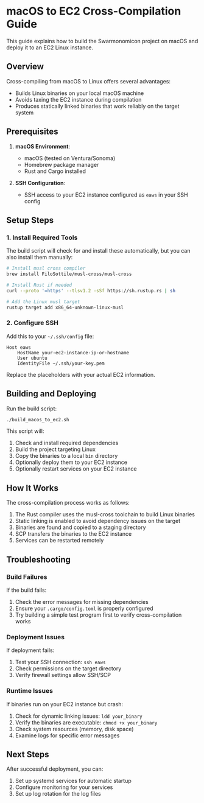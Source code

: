 # macOS to EC2 Cross-Compilation Guide

This guide explains how to build the Swarmonomicon project on macOS and deploy it to an EC2 Linux instance.

## Overview

Cross-compiling from macOS to Linux offers several advantages:
- Builds Linux binaries on your local macOS machine
- Avoids taxing the EC2 instance during compilation
- Produces statically linked binaries that work reliably on the target system

## Prerequisites

1. **macOS Environment**:
   - macOS (tested on Ventura/Sonoma)
   - Homebrew package manager
   - Rust and Cargo installed

2. **SSH Configuration**:
   - SSH access to your EC2 instance configured as `eaws` in your SSH config

## Setup Steps

### 1. Install Required Tools

The build script will check for and install these automatically, but you can also install them manually:

```bash
# Install musl cross compiler
brew install FiloSottile/musl-cross/musl-cross

# Install Rust if needed
curl --proto '=https' --tlsv1.2 -sSf https://sh.rustup.rs | sh

# Add the Linux musl target
rustup target add x86_64-unknown-linux-musl
```

### 2. Configure SSH

Add this to your `~/.ssh/config` file:

```
Host eaws
    HostName your-ec2-instance-ip-or-hostname
    User ubuntu
    IdentityFile ~/.ssh/your-key.pem
```

Replace the placeholders with your actual EC2 information.

## Building and Deploying

Run the build script:

```bash
./build_macos_to_ec2.sh
```

This script will:
1. Check and install required dependencies
2. Build the project targeting Linux
3. Copy the binaries to a local `bin` directory
4. Optionally deploy them to your EC2 instance
5. Optionally restart services on your EC2 instance

## How It Works

The cross-compilation process works as follows:

1. The Rust compiler uses the musl-cross toolchain to build Linux binaries
2. Static linking is enabled to avoid dependency issues on the target
3. Binaries are found and copied to a staging directory
4. SCP transfers the binaries to the EC2 instance
5. Services can be restarted remotely

## Troubleshooting

### Build Failures

If the build fails:

1. Check the error messages for missing dependencies
2. Ensure your `.cargo/config.toml` is properly configured
3. Try building a simple test program first to verify cross-compilation works

### Deployment Issues

If deployment fails:

1. Test your SSH connection: `ssh eaws`
2. Check permissions on the target directory
3. Verify firewall settings allow SSH/SCP

### Runtime Issues

If binaries run on your EC2 instance but crash:

1. Check for dynamic linking issues: `ldd your_binary`
2. Verify the binaries are executable: `chmod +x your_binary`
3. Check system resources (memory, disk space)
4. Examine logs for specific error messages

## Next Steps

After successful deployment, you can:

1. Set up systemd services for automatic startup
2. Configure monitoring for your services
3. Set up log rotation for the log files 
